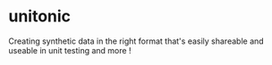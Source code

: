 # unitonic
Creating synthetic data in the right format that's easily shareable and useable in unit testing and more !
